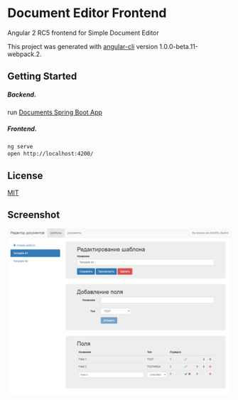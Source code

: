 # Document Editor Frontend

Angular 2 RC5 frontend for Simple Document Editor

This project was generated with [angular-cli](https://github.com/angular/angular-cli) version 1.0.0-beta.11-webpack.2.

## Getting Started

##### Backend.
run [Documents Spring Boot App](https://github.com/wjke/document-editor-backend-spring)

##### Frontend.
```
ng serve
open http://localhost:4200/
```

## License

[MIT](/LICENSE)

## Screenshot

![Screenshot](screen1.png)
